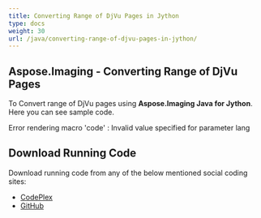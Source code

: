 ```yaml
---
title: Converting Range of DjVu Pages in Jython
type: docs
weight: 30
url: /java/converting-range-of-djvu-pages-in-jython/
---
```


## **Aspose.Imaging - Converting Range of DjVu Pages**
To Convert range of DjVu pages using **Aspose.Imaging Java for Jython**. Here you can see sample code.

Error rendering macro 'code' : Invalid value specified for parameter lang
## **Download Running Code**
Download running code from any of the below mentioned social coding sites:

- [CodePlex](https://asposewordsjavajython.codeplex.com/releases/view/619260)
- [GitHub](https://github.com/aspose-words/Aspose.Words-for-Java/releases/tag/Aspose.Words_Java_for_Jython-v1.0.0)
